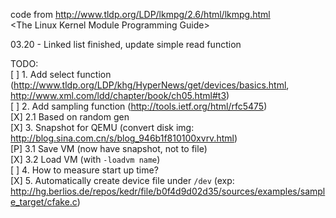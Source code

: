 code from http://www.tldp.org/LDP/lkmpg/2.6/html/lkmpg.html  
\<The Linux Kernel Module Programming Guide\>  

03.20 - Linked list finished, update simple read function  

TODO:  
[ ] 1. Add select function (http://www.tldp.org/LDP/khg/HyperNews/get/devices/basics.html, http://www.xml.com/ldd/chapter/book/ch05.html#t3)  
[ ] 2. Add sampling function (http://tools.ietf.org/html/rfc5475)  
[X]   2.1 Based on random gen  
[X] 3. Snapshot for QEMU (convert disk img: http://blog.sina.com.cn/s/blog_946b1f810100xvrv.html)  
[P] 	3.1 Save VM (now have snapshot, not to file)  
[X] 	3.2 Load VM (with `-loadvm name`)  
[ ] 4. How to measure start up time?  
[X] 5. Automatically create device file under `/dev` (exp: http://hg.berlios.de/repos/kedr/file/b0f4d9d02d35/sources/examples/sample_target/cfake.c)  
